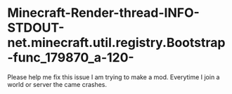# Minecraft-Render-thread-INFO-STDOUT-net.minecraft.util.registry.Bootstrap-func_179870_a-120-
Please help me fix this issue I am trying to make a mod. Everytime I join a world or server the came crashes.
